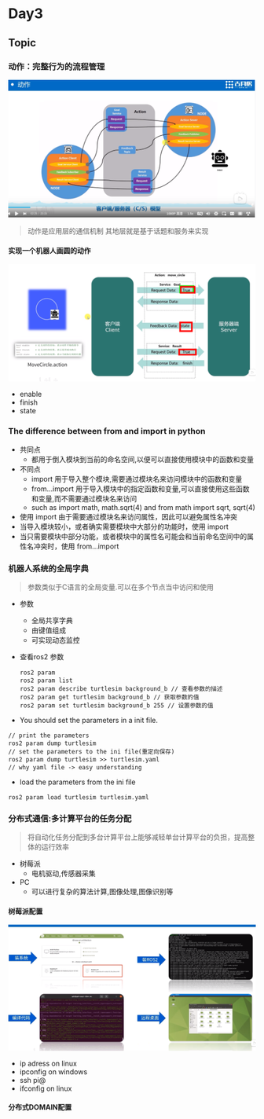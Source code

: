 # Day3

## Topic
### 动作：完整行为的流程管理
![](images/2024-03-12-21-44-23.png)   
> 动作是应用层的通信机制
> 其地层就是基于话题和服务来实现 
#### 实现一个机器人画圆的动作
![](images/2024-03-12-21-51-37.png)
  - enable
  - finish
  - state
### The difference between from and import in python
- 共同点
  - 都用于倒入模块到当前的命名空间,以便可以直接使用模块中的函数和变量
- 不同点
  - import 用于导入整个模块,需要通过模块名来访问模块中的函数和变量
  - from...import 用于导入模块中的指定函数和变量,可以直接使用这些函数和变量,而不需要通过模块名来访问
  - such as import math, math.sqrt(4) and from math import sqrt, sqrt(4)
- 使用 import 由于需要通过模块名来访问属性，因此可以避免属性名冲突
- 当导入模块较小，或者确实需要模块中大部分的功能时，使用 import
- 当只需要模块中部分功能，或者模块中的属性名可能会和当前命名空间中的属性名冲突时，使用 from...import

### 机器人系统的全局字典
> 参数类似于C语言的全局变量.可以在多个节点当中访问和使用
- 参数
  - 全局共享字典
  - 由键值组成
  - 可实现动态监控

- 查看ros2 参数
  ```shell
  ros2 param
  ros2 param list
  ros2 param describe turtlesim background_b // 查看参数的描述
  ros2 param get turtlesim background_b // 获取参数的值
  ros2 param set turtlesim background_b 255 // 设置参数的值
  ```
- You should set the parameters in a init file.
```shell
// print the parameters
ros2 param dump turtlesim
// set the parameters to the ini file(重定向保存)
ros2 param dump turtlesim >> turtlesim.yaml
// why yaml file -> easy understanding

```

- load the parameters from the ini file
```shell
ros2 param load turtlesim turtlesim.yaml
```

### 分布式通信:多计算平台的任务分配
> 将自动化任务分配到多台计算平台上能够减轻单台计算平台的负担，提高整体的运行效率

- 树莓派
  - 电机驱动,传感器采集
- PC
  - 可以进行复杂的算法计算,图像处理,图像识别等

#### 树莓派配置
![](images/2024-03-12-23-18-26.png)

- ip adress on linux
- ipconfig on windows
- ssh pi@
- ifconfig on linux
  
#### 分布式DOMAIN配置